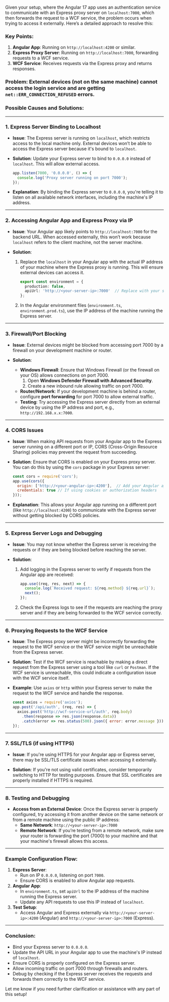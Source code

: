 Given your setup, where the Angular 17 app uses an authentication service to communicate with an Express proxy server on `localhost:7000`, which then forwards the request to a WCF service, the problem occurs when trying to access it externally. Here’s a detailed approach to resolve this:

### Key Points:
1. **Angular App**: Running on `http://localhost:4200` or similar.
2. **Express Proxy Server**: Running on `http://localhost:7000`, forwarding requests to a WCF service.
3. **WCF Service**: Receives requests via the Express proxy and returns responses.

### Problem: External devices (not on the same machine) cannot access the login service and are getting `net::ERR_CONNECTION_REFUSED` errors.

### Possible Causes and Solutions:

---

### 1. **Express Server Binding to Localhost**
   - **Issue**: The Express server is running on `localhost`, which restricts access to the local machine only. External devices won’t be able to access the Express server because it's bound to `localhost`.
   
   - **Solution**: Update your Express server to bind to `0.0.0.0` instead of `localhost`. This will allow external access.
     ```javascript
     app.listen(7000, '0.0.0.0', () => {
       console.log('Proxy server running on port 7000');
     });
     ```

   - **Explanation**: By binding the Express server to `0.0.0.0`, you're telling it to listen on all available network interfaces, including the machine's IP address.

---

### 2. **Accessing Angular App and Express Proxy via IP**
   - **Issue**: Your Angular app likely points to `http://localhost:7000` for the backend URL. When accessed externally, this won’t work because `localhost` refers to the client machine, not the server machine.
   
   - **Solution**:
     1. Replace the `localhost` in your Angular app with the actual IP address of your machine where the Express proxy is running. This will ensure external devices can access it.
        ```typescript
        export const environment = {
          production: false,
          apiUrl: 'http://<your-server-ip>:7000'  // Replace with your server IP
        };
        ```
     2. In the Angular environment files (`environment.ts`, `environment.prod.ts`), use the IP address of the machine running the Express server.

---

### 3. **Firewall/Port Blocking**
   - **Issue**: External devices might be blocked from accessing port 7000 by a firewall on your development machine or router.
   
   - **Solution**:
     - **Windows Firewall**: Ensure that Windows Firewall (or the firewall on your OS) allows connections on port 7000.
       1. Open **Windows Defender Firewall with Advanced Security**.
       2. Create a new inbound rule allowing traffic on port 7000.
     - **Router/Network**: If your development machine is behind a router, configure **port forwarding** for port 7000 to allow external traffic.
     - **Testing**: Try accessing the Express server directly from an external device by using the IP address and port, e.g., `http://192.168.x.x:7000`.

---

### 4. **CORS Issues**
   - **Issue**: When making API requests from your Angular app to the Express server running on a different port or IP, CORS (Cross-Origin Resource Sharing) policies may prevent the request from succeeding.
   
   - **Solution**: Ensure that CORS is enabled on your Express proxy server. You can do this by using the `cors` package in your Express server:
     ```javascript
     const cors = require('cors');
     app.use(cors({
       origin: ['http://<your-angular-ip>:4200'],  // Add your Angular app's IP here
       credentials: true // If using cookies or authorization headers
     }));
     ```

   - **Explanation**: This allows your Angular app running on a different port (like `http://localhost:4200`) to communicate with the Express server without getting blocked by CORS policies.

---

### 5. **Express Server Logs and Debugging**
   - **Issue**: You may not know whether the Express server is receiving the requests or if they are being blocked before reaching the server.
   
   - **Solution**:
     1. Add logging in the Express server to verify if requests from the Angular app are received:
        ```javascript
        app.use((req, res, next) => {
          console.log(`Received request: ${req.method} ${req.url}`);
          next();
        });
        ```
     2. Check the Express logs to see if the requests are reaching the proxy server and if they are being forwarded to the WCF service correctly.

---

### 6. **Proxying Requests to the WCF Service**
   - **Issue**: The Express proxy server might be incorrectly forwarding the request to the WCF service or the WCF service might be unreachable from the Express server.
   
   - **Solution**: Test if the WCF service is reachable by making a direct request from the Express server using a tool like `curl` or `Postman`. If the WCF service is unreachable, this could indicate a configuration issue with the WCF service itself.

   - **Example**: Use `axios` or `http` within your Express server to make the request to the WCF service and handle the response.
     ```javascript
     const axios = require('axios');
     app.post('/api/auth', (req, res) => {
       axios.post('http://wcf-service-url/auth', req.body)
         .then(response => res.json(response.data))
         .catch(error => res.status(500).json({ error: error.message }));
     });
     ```

---

### 7. **SSL/TLS (if using HTTPS)**
   - **Issue**: If you're using HTTPS for your Angular app or Express server, there may be SSL/TLS certificate issues when accessing it externally.
   
   - **Solution**: If you're not using valid certificates, consider temporarily switching to HTTP for testing purposes. Ensure that SSL certificates are properly installed if HTTPS is required.

---

### 8. **Testing and Debugging**
   - **Access from an External Device**: Once the Express server is properly configured, try accessing it from another device on the same network or from a remote machine using the public IP address:
     - **Same Network**: `http://<your-server-ip>:7000`
     - **Remote Network**: If you’re testing from a remote network, make sure your router is forwarding the port (7000) to your machine and that your machine's firewall allows this access.

---

### Example Configuration Flow:
1. **Express Server**: 
   - Run on IP `0.0.0.0`, listening on port `7000`.
   - Ensure CORS is enabled to allow Angular app requests.
2. **Angular App**: 
   - In `environment.ts`, set `apiUrl` to the IP address of the machine running the Express server.
   - Update any API requests to use this IP instead of `localhost`.
3. **Test Setup**:
   - Access Angular and Express externally via `http://<your-server-ip>:4200` (Angular) and `http://<your-server-ip>:7000` (Express).

---

### Conclusion:
- Bind your Express server to `0.0.0.0`.
- Update the API URL in your Angular app to use the machine's IP instead of `localhost`.
- Ensure CORS is properly configured on the Express server.
- Allow incoming traffic on port 7000 through firewalls and routers.
- Debug by checking if the Express server receives the requests and forwards them correctly to the WCF service.

Let me know if you need further clarification or assistance with any part of this setup!